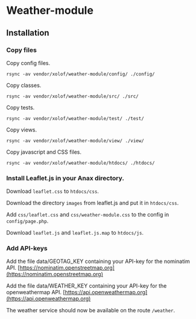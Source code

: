 # Weather-module

## Installation

### Copy files

Copy config files.

`rsync -av vendor/xolof/weather-module/config/ ./config/`

Copy classes.

`rsync -av vendor/xolof/weather-module/src/ ./src/`

Copy tests.

`rsync -av vendor/xolof/weather-module/test/ ./test/`

Copy views.

`rsync -av vendor/xolof/weather-module/view/ ./view/`

Copy javascript and CSS files.

`rsync -av vendor/xolof/weather-module/htdocs/ ./htdocs/`


### Install Leaflet.js in your Anax directory.

Download `leaflet.css` to `htdocs/css`.

Download the directory `images` from leaflet.js and put it in `htdocs/css`.

Add `css/leaflet.css` and `css/weather-module.css` to the config in `config/page.php`.

Download `leaflet.js` and `leaflet.js.map` to `htdocs/js`.


### Add API-keys

Add the file data/GEOTAG_KEY containing your API-key for the nominatim API. [https://nominatim.openstreetmap.org](https://nominatim.openstreetmap.org)

Add the file data/WEATHER_KEY containing your API-key for the openweathermap API. [https://api.openweathermap.org](https://api.openweathermap.org)

The weather service should now be available on the route `/weather`.
